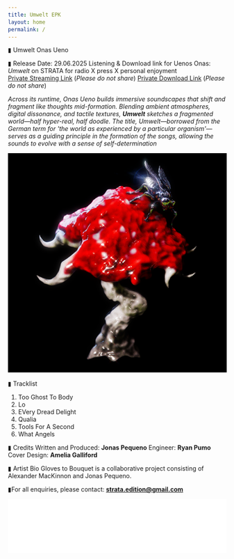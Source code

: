 ```yaml
---
title: Umwelt EPK
layout: home
permalink: /
---
```


▮ Umwelt
Onas Ueno
  
▮ Release Date: 29.06.2025
Listening & Download link for Uenos Onas: *Umwelt* on STRATA for radio X press X personal enjoyment
<br/>
[Private Streaming Link](https://on.soundcloud.com/4Cv8n7n5JwtJ15Ex7) (*Please do not share*)
[Private Download Link](https://drive.google.com/drive/folders/1FIs8TBnxo_RsFuXn9e8zvKQpqvLfNhaX?usp=sharing) (*Please do not share*)


  
*Across its runtime, Onas Ueno builds immersive soundscapes that shift and fragment like thoughts mid-formation. Blending ambient atmospheres, digital dissonance, and tactile textures, **Umwelt** sketches a fragmented world—half hyper-real, half doodle. The title, Umwelt—borrowed from the German term for 'the world as experienced by a particular organism'—serves as a guiding principle in the formation of the songs, allowing the sounds to evolve with a sense of self-determination*


<img src="EttrickSitesCover.png" alt="Ettrik Sites Cover" class="centered-image">

  
▮ Tracklist
1. Too Ghost To Body
2. Lo
3. EVery Dread Delight
4. Qualia
5. Tools For A Second
6. What Angels

  
▮ Credits
Written and Produced: **Jonas Pequeno**
Engineer: **Ryan Pumo**
Cover Design: **Amelia Galliford**
  
▮ Artist Bio
Gloves to Bouquet is a collaborative project consisting of Alexander MacKinnon and Jonas Pequeno.
  
▮For all enquiries, please contact: **strata.edition@gmail.com**


<img src="logo.png" alt="Strata Logo" class="centered-logo">
